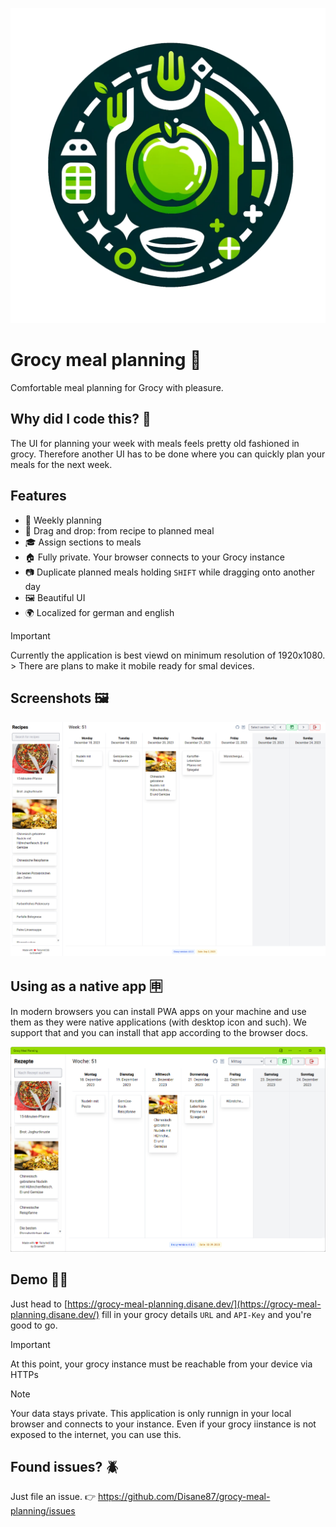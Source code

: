 ![Logo](https://github.com/Disane87/grocy-meal-planning/blob/main/src/assets/images/logo.png?raw=true)

# Grocy meal planning 🥗

Comfortable meal planning for Grocy with pleasure.

## Why did I code this? 🤔

The UI for planning your week with meals feels pretty old fashioned in grocy. Therefore another UI has to be done where you can quickly plan your meals for the next week.

## Features

- 📅 Weekly planning
- 👋 Drag and drop: from recipe to planned meal
- 🎓 Assign sections to meals
- 🏠 Fully private. Your browser connects to your Grocy instance
- 📷 Duplicate planned meals holding `SHIFT` while dragging onto another day
- 🖼️ Beautiful UI
- 🌍 Localized for german and english

> [!IMPORTANT]  
> Currently the application is best viewd on minimum resolution of 1920x1080. > There are plans to make it mobile ready for smal devices.

## Screenshots 🖼️

![App Screenshot](docs/screenshot.png)

## Using as a native app 🈸

In modern browsers you can install PWA apps on your machine and use them as they were native applications (with desktop icon and such). We support that and you can install that app according to the browser docs.

![PWA Screenshot](docs/screenshot_pwa.png)

## Demo 👨‍💻

Just head to [https://grocy-meal-planning.disane.dev/](https://grocy-meal-planning.disane.dev/) fill in your grocy details `URL` and `API-Key` and you're good to go.

> [!IMPORTANT]  
> At this point, your grocy instance must be reachable from your device via HTTPs

> [!NOTE]  
> Your data stays private. This application is only runnign in your local browser and connects to your instance. Even if your grocy iinstance is not exposed to the internet, you can use this.

## Found issues? 🪲

Just file an issue. 👉
https://github.com/Disane87/grocy-meal-planning/issues
